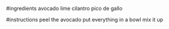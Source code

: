 #ingredients
avocado
lime
cilantro
pico de gallo

#instructions
peel the avocado
put everything in a bowl
mix it up
